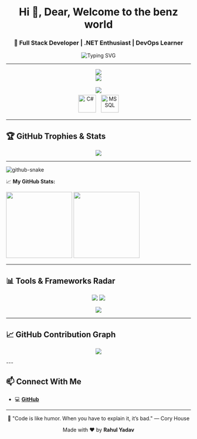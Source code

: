 <h1 align="center">Hi 👋, Dear, Welcome to the benz world</h1>
<h3 align="center">🚀 Full Stack Developer | .NET Enthusiast | DevOps Learner</h3>

<p align="center">
  <img src="https://readme-typing-svg.demolab.com?font=Fira+Code&size=22&duration=3000&pause=1000&center=true&vCenter=true&width=700&lines=Full+Stack+Developer;DotNet+%7C+React+%7C+Angular+%7C+MSSQL+Expert;Let%27s+build+awesome+apps!" alt="Typing SVG" />
</p>

---
<p align="center">
  <a href="https://skst.in">
    <img src="https://skillicons.dev/icons?i=dotnet,html,css,js,ts,react,angular,nextjs,jquery&theme=light&perline="9" />
  </a>
  </br>
  <a href="https://skst.in">
      <img src="https://skillicons.dev/icons?i=bootstrap,tailwind,scss,nodejs,github,git,mysql&theme=light&perline=8" />
    </a>
    </br>
  </br>
  <a href="https://skst.in">
    <img src="https://skillicons.dev/icons?i=docker,azure,figma,vscode,idea&theme=light&perline=8" />
  </a>
  </br>
   <!-- Manually added C# and MSSQL icons styled to match skillicons.dev -->
  <img src="https://cdn.jsdelivr.net/gh/devicons/devicon/icons/csharp/csharp-original.svg" height="48" alt="C#" style="margin: 5px;" />
   <img src="https://cdn.jsdelivr.net/gh/devicons/devicon/icons/microsoftsqlserver/microsoftsqlserver-original.svg" height="48" alt="MSSQL" style="margin: 5px;" />
</p>

---

## 🏆 GitHub Trophies & Stats

<p align="center">
  <img src="https://github-profile-trophy.vercel.app/?username=benz-altrone&theme=radical&no-frame=true&no-bg=true&margin-w=5" />
</p>

---
<picture>
  <source media="(prefers-color-scheme: dark)" srcset="https://raw.githubusercontent.com/samcuxx/samcuxx/output/github-snake-dark.svg" />
  <source media="(prefers-color-scheme: light)" srcset="https://raw.githubusercontent.com/samcuxx/samcuxx/output/github-snake.svg" />
  <img alt="github-snake" src="https://raw.githubusercontent.com/samcuxx/samcuxx/output/github-snake.svg" />
</picture>

📈 **My GitHub Stats:**

<p>
  <img height="180em" src="https://github-readme-stats.vercel.app/api?username=benz-altrone&show_icons=true&hide_border=true&&count_private=true&include_all_commits=true" />
  <img height="180em" src="https://github-readme-stats.vercel.app/api/top-langs/?username=benz-altrone&exclude_repo=KNN-ImageClassification&show_icons=true&hide_border=true&layout=compact&langs_count=8&theme=default" />

</p>

---
## 📊 Tools & Frameworks Radar

<p align="center">
  <img src="https://github-profile-summary-cards.vercel.app/api/cards/repos-per-language?username=benz-altrone&theme=radical" />
  <img src="https://github-profile-summary-cards.vercel.app/api/cards/most-commit-language?username=benz-altrone&theme=radical" />
</p>

<p align="center">
  <img src="https://github-profile-summary-cards.vercel.app/api/cards/productive-time?username=benz-altrone&theme=radical&utcOffset=8" />
</p>

---
## 📈 GitHub Contribution Graph
 <p align="center"> <img src="https://github-readme-activity-graph.vercel.app/graph?username=benz-altrone&theme=react-dark&area=true&hide_border=true" /> </p>
---

## 📫 Connect With Me
- 💻 [**GitHub**](https://github.com/benz-altrone) 
---


<p align="center">
  🚀 "Code is like humor. When you have to explain it, it’s bad." — Cory House
</p>

<p align="center">Made with ❤️ by <strong>Rahul Yadav</strong></p>
